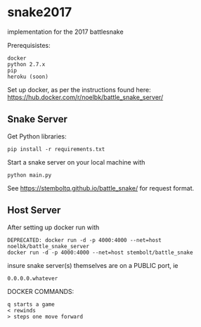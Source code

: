 # snake2017
implementation for the 2017 battlesnake


Prerequisistes:

	docker
	python 2.7.x
	pip
	heroku (soon)

Set up docker, as per the instructions found here: https://hub.docker.com/r/noelbk/battle_snake_server/

<h2> Snake Server </h2>


Get Python libraries:

	pip install -r requirements.txt

Start a snake server on your local machine with

    python main.py
See https://stemboltq.github.io/battle_snake/ for request format.

<h2> Host Server </h2>

After setting up docker run with

    DEPRECATED: docker run -d -p 4000:4000 --net=host noelbk/battle_snake_server
    docker run -d -p 4000:4000 --net=host stembolt/battle_snake
insure snake server(s) themselves are on a PUBLIC port, ie

	0.0.0.0.whatever
DOCKER COMMANDS:

	q starts a game
	< rewinds
	> steps one move forward
